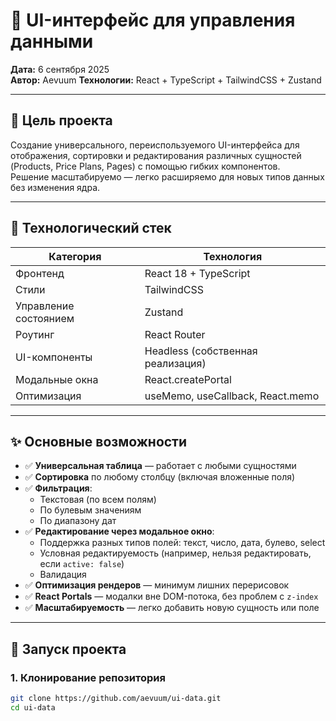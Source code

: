 # 🧪 UI-интерфейс для управления данными

**Дата:** 6 сентября 2025  
**Автор:** Aevuum
**Технологии:** React + TypeScript + TailwindCSS + Zustand

---

## 🎯 Цель проекта

Создание универсального, переиспользуемого UI-интерфейса для отображения, сортировки и редактирования различных сущностей (Products, Price Plans, Pages) с помощью гибких компонентов.  
Решение масштабируемо — легко расширяемо для новых типов данных без изменения ядра.

---

## 🧰 Технологический стек

| Категория          | Технология                     |
|--------------------|--------------------------------|
| Фронтенд           | React 18 + TypeScript          |
| Стили              | TailwindCSS                    |
| Управление состоянием | Zustand                      |
| Роутинг            | React Router    |
| UI-компоненты      | Headless (собственная реализация) |
| Модальные окна     | React.createPortal             |
| Оптимизация        | useMemo, useCallback, React.memo |

---

## ✨ Основные возможности

- ✅ **Универсальная таблица** — работает с любыми сущностями
- ✅ **Сортировка** по любому столбцу (включая вложенные поля)
- ✅ **Фильтрация**:
  - Текстовая (по всем полям)
  - По булевым значениям
  - По диапазону дат
- ✅ **Редактирование через модальное окно**:
  - Поддержка разных типов полей: текст, число, дата, булево, select
  - Условная редактируемость (например, нельзя редактировать, если `active: false`)
  - Валидация
- ✅ **Оптимизация рендеров** — минимум лишних перерисовок
- ✅ **React Portals** — модалки вне DOM-потока, без проблем с `z-index`
- ✅ **Масштабируемость** — легко добавить новую сущность или поле

---

## 🚀 Запуск проекта

### 1. Клонирование репозитория

```bash
git clone https://github.com/aevuum/ui-data.git
cd ui-data